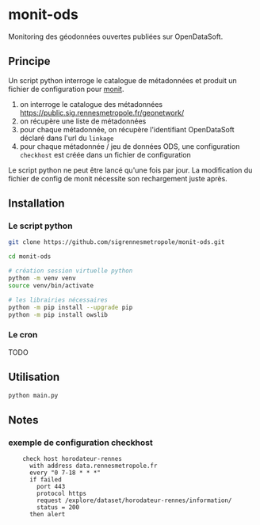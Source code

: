 # monit-ods

Monitoring des géodonnées ouvertes publiées sur OpenDataSoft.


## Principe

Un script python interroge le catalogue de métadonnées et produit un fichier de configuration pour [monit](https://mmonit.com/monit/).


1. on interroge le catalogue des métadonnées https://public.sig.rennesmetropole.fr/geonetwork/
2. on récupère une liste de métadonnées
3. pour chaque métadonnée, on récupère l'identifiant OpenDataSoft déclaré dans l'url du `linkage`
4. pour chaque métadonnée / jeu de données ODS, une configuration `checkhost` est créée dans un fichier de configuration

Le script python ne peut être lancé qu'une fois par jour.
La modification du fichier de config de monit nécessite son rechargement juste après.


## Installation

### Le script python

```bash
git clone https://github.com/sigrennesmetropole/monit-ods.git

cd monit-ods

# création session virtuelle python
python -m venv venv
source venv/bin/activate

# les librairies nécessaires
python -m pip install --upgrade pip
python -m pip install owslib
```

### Le cron

TODO

## Utilisation

```bash
python main.py
```


## Notes

### exemple de configuration checkhost

```
    check host horodateur-rennes
      with address data.rennesmetropole.fr
      every "0 7-18 * * *"
      if failed
        port 443
        protocol https
        request /explore/dataset/horodateur-rennes/information/
        status = 200
      then alert
```
